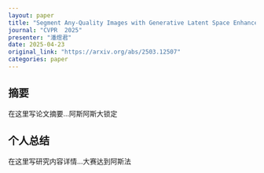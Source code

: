 ```yaml
---
layout: paper
title: "Segment Any-Quality Images with Generative Latent Space Enhancement"
journal: "CVPR  2025"
presenter: "潘煜君"
date: 2025-04-23
original_link: "https://arxiv.org/abs/2503.12507"
categories: paper
---
```


## 摘要

在这里写论文摘要...阿斯阿斯大锁定

## 个人总结 

在这里写研究内容详情...大赛达到阿斯法


